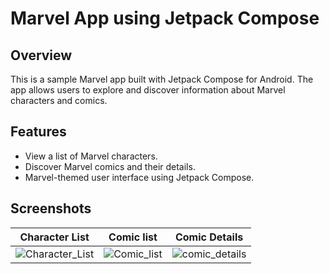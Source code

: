 # Marvel App using Jetpack Compose

## Overview

This is a sample Marvel app built with Jetpack Compose for Android. The app allows users to explore and discover information about Marvel characters and comics.

## Features

- View a list of Marvel characters.
- Discover Marvel comics and their details.
- Marvel-themed user interface using Jetpack Compose.

## Screenshots

| Character List | Comic list | Comic Details |
|---------|---------|---------|
| ![Character_List](https://github.com/camedi445/marvel-comics/assets/23129361/be974e35-1b35-43f5-b8bb-7f5aaa046af1) | ![Comic_list](https://github.com/camedi445/marvel-comics/assets/23129361/ab06d033-7d96-47a5-9956-cb9a870d9a78) | ![comic_details](https://github.com/camedi445/marvel-comics/assets/23129361/008e44ff-15f7-4340-92d3-645bd146f0ec) |

